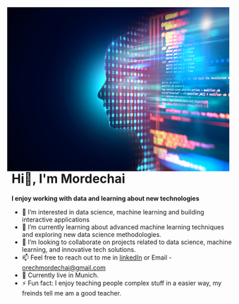 <img src="https://github.com/Mordechai2024/Mordechai2024/blob/main/MLearning%20image.jpg?raw=true" alt="Example Image" width="900" style="float: right; margin-right: 10px;"/>
  
  # Hi👋, I'm Mordechai
                 
**I enjoy working with data and learning about new technologies**
- 👀 I’m interested in data science, machine learning and building interactive applications                                                              
- 🌱 I’m currently learning about advanced machine learning techniques and exploring new data science methodologies.
- 💞️ I’m looking to collaborate on projects related to data science, machine learning, and innovative tech solutions.  
- 📫 Feel free to reach out to me in [linkedIn](https://www.linkedin.com/in/mordechai-magak) or Email - orechmordechai@gmail.com
- 🌆 Currently live in Munich.
- ⚡ Fun fact: I enjoy teaching people complex stuff in a easier way, my freinds tell me am a good teacher.



<!---
Mordechai2024/Mordechai2024 is a ✨ special ✨ repository because its `README.md` (this file) appears on your GitHub profile.
You can click the Preview link to take a look at your changes.
--->
